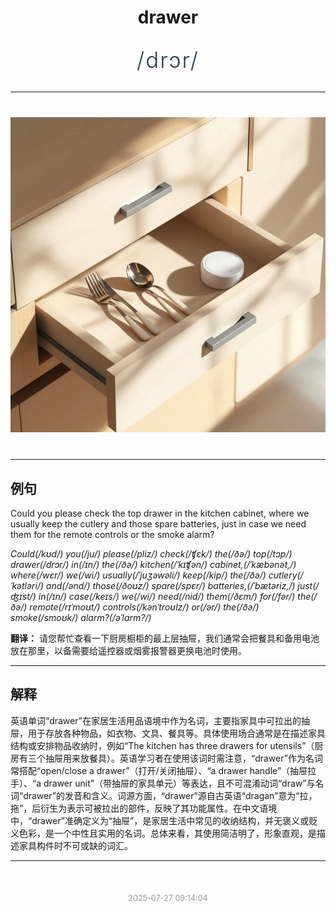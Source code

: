 <div align="center">

# drawer

<div style="margin: 30px 0;">
<h1 style="font-size: 2.5em; font-weight: 300; letter-spacing: 2px; margin: 0; color: #2c3e50;">
/drɔr/
</h1>
</div>

</div>

---

<div align="center" style="margin: 40px 0;">

![drawer](images/drawer.png)

</div>

---

## 例句

Could you please check the top drawer in the kitchen cabinet, where we usually keep the cutlery and those spare batteries, just in case we need them for the remote controls or the smoke alarm?

*Could(/kʊd/) you(/ju/) please(/pliz/) check(/ʧɛk/) the(/ðə/) top(/tɔp/) drawer(/drɔr/) in(/ɪn/) the(/ðə/) kitchen(/ˈkɪʧən/) cabinet,(/ˈkæbənət,/) where(/wɛr/) we(/wi/) usually(/ˈjuʒəwəli/) keep(/kip/) the(/ðə/) cutlery(/ˈkətləri/) and(/ənd/) those(/ðoʊz/) spare(/spɛr/) batteries,(/ˈbætəriz,/) just(/ʤɪst/) in(/ɪn/) case(/keɪs/) we(/wi/) need(/nid/) them(/ðɛm/) for(/fər/) the(/ðə/) remote(/rɪˈmoʊt/) controls(/kənˈtroʊlz/) or(/ər/) the(/ðə/) smoke(/smoʊk/) alarm?(/əˈlɑrm?/)*

**翻译：** 请您帮忙查看一下厨房橱柜的最上层抽屉，我们通常会把餐具和备用电池放在那里，以备需要给遥控器或烟雾报警器更换电池时使用。

---

## 解释

英语单词“drawer”在家居生活用品语境中作为名词，主要指家具中可拉出的抽屉，用于存放各种物品，如衣物、文具、餐具等。具体使用场合通常是在描述家具结构或安排物品收纳时，例如“The kitchen has three drawers for utensils”（厨房有三个抽屉用来放餐具）。英语学习者在使用该词时需注意，“drawer”作为名词常搭配“open/close a drawer”（打开/关闭抽屉）、“a drawer handle”（抽屉拉手）、“a drawer unit”（带抽屉的家具单元）等表达，且不可混淆动词“draw”与名词“drawer”的发音和含义。词源方面，“drawer”源自古英语“dragan”意为“拉，拖”，后衍生为表示可被拉出的部件，反映了其功能属性。在中文语境中，“drawer”准确定义为“抽屉”，是家居生活中常见的收纳结构，并无褒义或贬义色彩，是一个中性且实用的名词。总体来看，其使用简洁明了，形象直观，是描述家具构件时不可或缺的词汇。


---

<div align="center" style="margin-top: 50px;">
<small style="color: #999; font-size: 0.9em;">2025-07-27 09:14:04</small>
</div>

